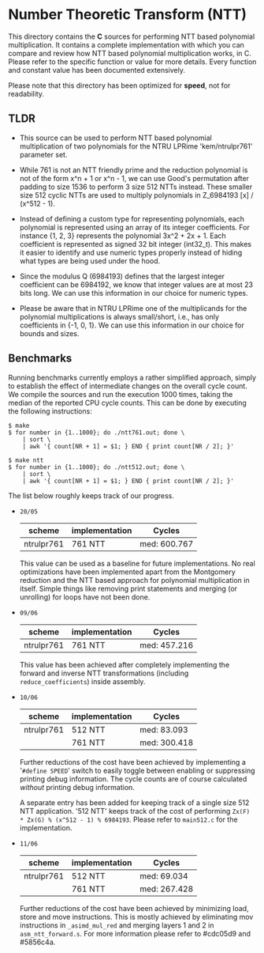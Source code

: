 
# Number Theoretic Transform (NTT)

This directory contains the **C** sources for performing NTT based polynomial
multiplication. It contains a complete implementation with which you can compare
and review how NTT based polynomial multiplication works, in C. Please refer to
the specific function or value for more details. Every function and constant
value has been documented extensively.

Please note that this directory has been optimized for **speed**, not for
readability.

## TLDR

* This source can be used to perform NTT based polynomial multiplication of two
polynomials for the NTRU LPRime 'kem/ntrulpr761' parameter set.

* While 761 is not an NTT friendly prime and the reduction polynomial is not of
the form x^n + 1 or x^n - 1, we can use Good's permutation after padding to size
1536 to perform 3 size 512 NTTs instead.  These smaller size 512 cyclic NTTs are
used to multiply polynomials in Z_6984193 [x] / (x^512 - 1).

* Instead of defining a custom type for representing polynomials, each
polynomial is represented using an array of its integer coefficients. For
instance {1, 2, 3} represents the polynomial 3x^2 + 2x + 1. Each coefficient is
represented as signed 32 bit integer (int32_t). This makes it easier to identify
and use numeric types properly instead of hiding what types are being used under
the hood.

* Since the modulus Q (6984193) defines that the largest integer coefficient can
be 6984192, we know that integer values are at most 23 bits long. We can use
this information in our choice for numeric types.

* Please be aware that in NTRU LPRime one of the multiplicands for the
polynomial multiplications is always small/short, i.e., has only coefficients in
{-1, 0, 1}. We can use this information in our choice for bounds and sizes.

## Benchmarks

Running benchmarks currently employs a rather simplified approach, simply to
establish the effect of intermediate changes on the overall cycle count. We
compile the sources and run the execution 1000 times, taking the median of the
reported CPU cycle counts. This can be done by executing the following
instructions:

```shell
$ make
$ for number in {1..1000}; do ./ntt761.out; done \
    | sort \
    | awk '{ count[NR + 1] = $1; } END { print count[NR / 2]; }'

$ make ntt
$ for number in {1..1000}; do ./ntt512.out; done \
    | sort \
    | awk '{ count[NR + 1] = $1; } END { print count[NR / 2]; }'
```

The list below roughly keeps track of our progress.

* `20/05`

    | scheme     | implementation | Cycles       |
    | ------     | -------------- | ------       |
    | ntrulpr761 | 761 NTT        | med: 600.767 |

    This value can be used as a baseline for future implementations. No real
    optimizations have been implemented apart from the Montgomery reduction and
    the NTT based approach for polynomial multiplication in itself. Simple
    things like removing print statements and merging (or unrolling) for loops
    have not been done.

* `09/06`

    | scheme     | implementation | Cycles       |
    | ------     | -------------- | ------       |
    | ntrulpr761 | 761 NTT        | med: 457.216 |

    This value has been achieved after completely implementing the forward and
    inverse NTT transformations (including `reduce_coefficients`) inside
    assembly.

* `10/06`

    | scheme     | implementation | Cycles       |
    | ------     | -------------- | ------       |
    | ntrulpr761 | 512 NTT        | med:  83.093 |
    |            | 761 NTT        | med: 300.418 |

    Further reductions of the cost have been achieved by implementing a '`#define
    SPEED`' switch to easily toggle between enabling or suppressing printing
    debug information. The cycle counts are of course calculated _without_
    printing debug information.

    A separate entry has been added for keeping track of a single size 512 NTT
    application. '512 NTT' keeps track of the cost of performing `Zx(F) * Zx(G)
    % (x^512 - 1) % 6984193`. Please refer to `main512.c` for the
    implementation.

* `11/06`

    | scheme     | implementation | Cycles       |
    | ------     | -------------- | ------       |
    | ntrulpr761 | 512 NTT        | med:  69.034 |
    |            | 761 NTT        | med: 267.428 |

    Further reductions of the cost have been achieved by minimizing load, store
    and move instructions. This is mostly achieved by eliminating mov
    instructions in `_asimd_mul_red` and merging layers 1 and 2 in
    `asm_ntt_forward.s`. For more information please refer to #cdc05d9 and
    #5856c4a.

